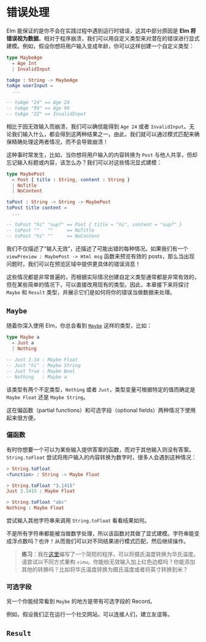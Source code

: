 # 错误处理

Elm 能保证的是你不会在实践过程中遇到运行时错误，这其中部分原因是 **Elm 将错误视为数据**。相对于程序崩溃，我们可以用自定义类型来对潜在的错误进行显式建模。例如，假设你想将用户输入变成年龄，你可以这样创建一个自定义类型：

```elm
type MaybeAge
  = Age Int
  | InvalidInput

toAge : String -> MaybeAge
toAge userInput =
  ...

-- toAge "24" == Age 24
-- toAge "99" == Age 99
-- toAge "ZZ" == InvalidInput
```

相比于因无效输入而崩溃，我们可以确信能得到 `Age 24` 或者 `InvalidInput`。无论我们输入什么，都会得到这两种结果之一。由此，我们就可以通过模式匹配来确保精确处理这两者情况，而不会导致崩溃！

这种事时常发生，比如，当你想将用户输入的内容转换为 `Post` 与他人共享，但却忘记输入标题或内容，该怎么办？我们可以对这些情况显式建模：

```elm
type MaybePost
  = Post { title : String, content : String }
  | NoTitle
  | NoContent

toPost : String -> String -> MaybePost
toPost title content =
  ...

-- toPost "hi" "sup?" == Post { title = "hi", content = "sup?" }
-- toPost ""   ""     == NoTitle
-- toPost "hi" ""     == NoContent
```

我们不仅描述了“输入无效”，还描述了可能出错的每种情况。如果我们有一个 `viewPreview : MaybePost -> Html msg` 函数来预览有效的 posts，那么当出现问题时，我们可以在预览区域中提供更具体的错误消息！

这些情况都是非常普遍的，而根据实际情况创建自定义类型通常都是非常有效的，但在某些简单的情况下，可以直接改用现有的类型。因此，本章接下来将探讨 `Maybe` 和 `Result` 类型，并展示它们是如何将你的错误当做数据来处理。

## `Maybe`

随着你深入使用 Elm，你总会看到 [`Maybe`](https://package.elm-lang.org/packages/elm-lang/core/latest/Maybe#Maybe) 这样的类型，比如：

```elm
type Maybe a
  = Just a
  | Nothing

-- Just 3.14 : Maybe Float
-- Just "hi" : Maybe String
-- Just True : Maybe Bool
-- Nothing   : Maybe a
```

该类型有两个不定类型，`Nothing` 或者 `Just`，类型变量可根据特定的值而确定是 `Maybe Float` 还是 `Maybe String`。

这在偏函数（partial functions）和可选字段（optional fields）两种情况下使用起来很方便。

### 偏函数

有时你想要一个可以为某些输入提供答​​案的函数，而对于其他输入则没有答案。`String.toFloat` 尝试将用户输入的内容转换为数字时，很多人会遇到这种情况：

```elm
> String.toFloat
<function> : String -> Maybe Float

> String.toFloat "3.1415"
Just 3.1415 : Maybe Float

> String.toFloat "abc"
Nothing : Maybe Float
```

尝试输入其他字符串来调用 `String.toFloat` 看看结果如何。

不是所有字符串都能被当做数字处理，所以该函数对其做了显式建模。字符串能变成浮点数吗？也许！从而我们可以对不同结果进行模式匹配，然后继续操作。

> **练习**：我在[这里](https://ellie-app.com/3P9hcDhdsc5a1)编写了一个简短的程序，可以将摄氏温度转换为华氏温度。请尝试以不同方式重构 `view`。你能给无效输入加上红色边框吗？你能添加其他的转换吗？比如将华氏温度转换为摄氏温度或者将英寸转换到米？

### 可选字段

另一个你能经常看到 `Maybe` 的地方是带有可选字段的 Record。

例如，假设我们正在运行一个社交网站，可以连接人们，建立友谊等。

## `Result`
